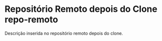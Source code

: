 # Repositório Remoto depois do Clone repo-remoto 
Descrição inserida no repositório remoto depois do clone.
